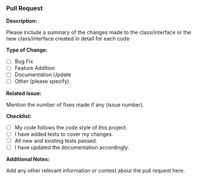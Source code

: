 ### Pull Request

**Description:**

Please include a summary of the changes made to the class/interface or the new class/interface created in detail for each code

**Type of Change:**
- [ ] Bug Fix
- [ ] Feature Addition
- [ ] Documentation Update
- [ ] Other (please specify)

**Related Issue:**

Mention the number of fixes made if any (issue number).

**Checklist:**
- [ ] My code follows the code style of this project.
- [ ] I have added tests to cover my changes.
- [ ] All new and existing tests passed.
- [ ] I have updated the documentation accordingly.

**Additional Notes:**

Add any other relevant information or context about the pull request here.
